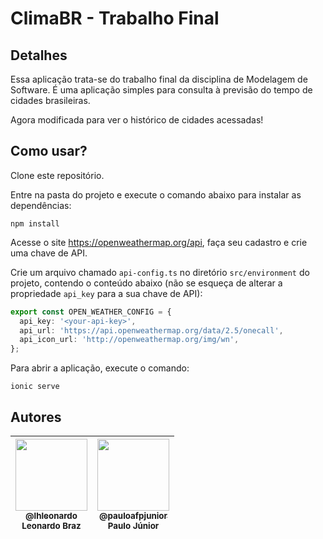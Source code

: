 # ClimaBR - Trabalho Final

## Detalhes

Essa aplicação trata-se do trabalho final da disciplina de Modelagem de Software. É uma aplicação simples para consulta à previsão do tempo de cidades brasileiras. 

Agora modificada para ver o histórico de cidades acessadas!

## Como usar?

Clone este repositório.

Entre na pasta do projeto e execute o comando abaixo para instalar as dependências:

`npm install`

Acesse o site https://openweathermap.org/api, faça seu cadastro e crie uma chave de API.

Crie um arquivo chamado `api-config.ts` no diretório `src/environment` do projeto, contendo o conteúdo abaixo (não se esqueça de alterar a propriedade `api_key` para a sua chave de API):

```ts
export const OPEN_WEATHER_CONFIG = {
  api_key: '<your-api-key>',
  api_url: 'https://api.openweathermap.org/data/2.5/onecall',
  api_icon_url: 'http://openweathermap.org/img/wn',
};
```

Para abrir a aplicação, execute o comando:

`ionic serve`

## Autores

 | [<img src="https://github.com/lhleonardo.png" width=115><br><sub>@lhleonardo</sub>](https://github.com/lhleonardo) <br><sub>Leonardo Braz</sub>| [<img src="https://github.com/pauloafpjunior.png" width=115><br><sub>@pauloafpjunior</sub>](https://github.com/pauloafpjunior) <br><sub>Paulo Júnior</sub>|
| :---: | :---: |
